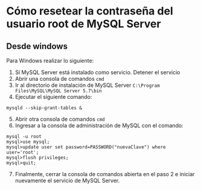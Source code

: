 # Cómo resetear la contraseña del usuario root de MySQL Server

## Desde windows

Para Windows realizar lo siguiente:

1. Sí MySQL Server está instalado como servicio. Detener el servicio
2. Abrir una consola de comandos `cmd`
3. Ir al directorio de instalación de MySQL Server `C:\Program Files\MySQL\MySQL Server 5.7\bin`
4. Ejecutar el siguiente comando: 

~~~    	
mysqld --skip-grant-tables & 
~~~

5. Abrir otra consola de comandos `cmd`
6. Ingresar a la consola de administración de MySQL con el comando:

~~~
mysql -u root
mysql>use mysql;
mysql>update user set password=PASSWORD("nuevaClave") where user='root';
mysql>flush privileges;
mysql>quit;
~~~

7. Finalmente, cerrar la consola de comandos abierta en el paso 2 e iniciar nuevamente el servicio de MySQL Server.
